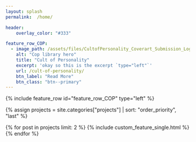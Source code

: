 ```yaml
---
layout: splash
permalink:  /home/

header:
    overlay_color: "#333"

feature_row_COP:
  - image_path: /assets/files/CultofPersonality_Coverart_Submission_Logo.jpg
    alt: "Cop library hero"
    title: "Cult of Personality"
    excerpt: 'okay so this is the excerpt `type="left"`'
    url: /cult-of-personality/
    btn_label: "Read More"
    btn_class: "btn--primary"
---
```


{% include feature_row id="feature_row_COP" type="left" %}

<div class="feature__wrapper">
<!-- sort them manually because github is 3.9 and sorting is 4 -->

{% assign projects = site.categories["projects"] | sort: "order_priority", "last" %}
<!-- iterate over the first two items-->
{% for post in projects limit: 2 %}
    {% include custom_feature_single.html %}
{% endfor %}
<!-- TODO insert the go look at everything button -->
</div>